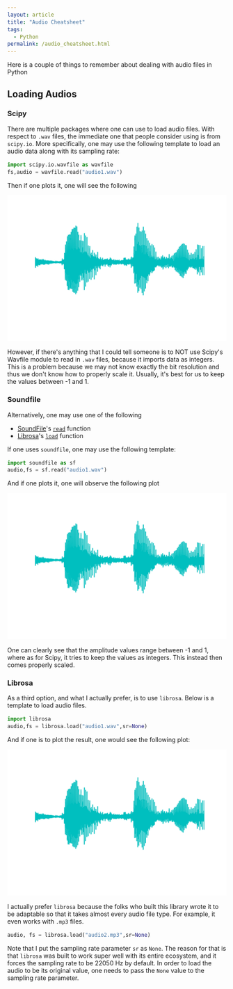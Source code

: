 ```yaml
---
layout: article
title: "Audio Cheatsheet"
tags:
  - Python
permalink: /audio_cheatsheet.html
---
```



Here is a couple of things to remember about dealing with audio files in Python

## Loading Audios

### Scipy
There are multiple packages where one can use to load audio files. With respect to `.wav` files, the immediate one that people consider using is from `scipy.io`. More specifically, one may use the following template to load an audio data along with its sampling rate: 

```python
import scipy.io.wavfile as wavfile
fs,audio = wavfile.read("audio1.wav")
```

Then if one plots it, one will see the following 

![](../assets/images/audio_cheatsheet/scipy_wavfile_read.png)

However, if there's anything that I could tell someone is to NOT use Scipy's Wavfile module to read in `.wav` files, because it imports data as integers. This is a problem because we may not know exactly the bit resolution and thus we don't know how to properly scale it. Usually, it's best for us to keep the values between -1 and 1. 

### Soundfile

Alternatively, one may use one of the following 
- [SoundFile](https://pysoundfile.readthedocs.io/en/latest/)'s [`read`](https://pysoundfile.readthedocs.io/en/latest/#soundfile.read) function
- [Librosa](https://librosa.org/doc/latest/index.html)'s [`load`](https://librosa.org/doc/main/generated/librosa.load.html) function

If one uses `soundfile`, one may use the following template:

```python
import soundfile as sf
audio,fs = sf.read("audio1.wav")
```

And if one plots it, one will observe the following plot 

![](../assets/images/audio_cheatsheet/soundfile_read.png)

One can clearly see that the amplitude values range between -1 and 1, where as for Scipy, it tries to keep the values as integers. This instead then comes properly scaled.

### Librosa

As a third option, and what I actually prefer, is to use `librosa`. Below is a template to load audio files. 

```python
import librosa
audio,fs = librosa.load("audio1.wav",sr=None)
```

And if one is to plot the result, one would see the following plot:

![](../assets/images/audio_cheatsheet/librosa_load.png)

I actually prefer `librosa` because the folks who built this library wrote it to be adaptable so that it takes almost every audio file type. For example, it even works with `.mp3` files. 

```python
audio, fs = librosa.load("audio2.mp3",sr=None)
```

Note that I put the sampling rate parameter `sr` as `None`. The reason for that is that `librosa` was built to work super well with its entire ecosystem, and it forces the sampling rate to be 22050 Hz by default. In order to load the audio to be its original value, one needs to pass the `None` value to the sampling rate parameter. 

